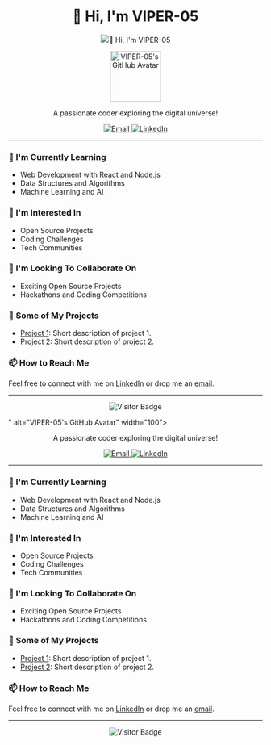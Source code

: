  <h1 align="center">👋 Hi, I'm VIPER-05</h1>

<p align="center">
  <img src=" <h1 align="center">👋 Hi, I'm VIPER-05</h1>

<p align="center">
  <img src="https://media.licdn.com/dms/image/D4D03AQG8sdkegl_v1g/profile-displayphoto-shrink_800_800/0/1696894899781?e=1702512000&v=beta&t=YD47iGtnIjbEzax2Q_kcuM_CYr_vCRikmt2s9_SP6RU " alt="VIPER-05's GitHub Avatar" width="100">
</p>

<p align="center">A passionate coder exploring the digital universe!</p>

<p align="center">
  <a href="mailto:your.email@example.com">
    <img alt="Email" src="https://img.shields.io/badge/Email-Your%20Email%20Here-blue?style=flat-square&logo=gmail">
  </a>
  <a href="https://linkedin.com/in/your-linkedin-profile">
    <img alt="LinkedIn" src="https://img.shields.io/badge/LinkedIn-Your%20LinkedIn-blue?style=flat-square&logo=linkedin">
  </a>
</p>

---

### 🌱 I'm Currently Learning

- Web Development with React and Node.js
- Data Structures and Algorithms
- Machine Learning and AI

### 👀 I'm Interested In

- Open Source Projects
- Coding Challenges
- Tech Communities

### 💞️ I'm Looking To Collaborate On

- Exciting Open Source Projects
- Hackathons and Coding Competitions

### 🚀 Some of My Projects

- [Project 1](https://github.com/your/project1): Short description of project 1.
- [Project 2](https://github.com/your/project2): Short description of project 2.

### 📫 How to Reach Me

Feel free to connect with me on [LinkedIn](https://linkedin.com/in/your-linkedin-profile) or drop me an [email](mailto:your.email@example.com).

---

<p align="center">
  <img src="https://visitor-badge.glitch.me/badge?page_id=VIPER-05.VIPER-05" alt="Visitor Badge">
</p>
" alt="VIPER-05's GitHub Avatar" width="100">
</p>

<p align="center">A passionate coder exploring the digital universe!</p>

<p align="center">
  <a href="mailto:your.email@example.com">
    <img alt="Email" src="https://img.shields.io/badge/Email-Your%20Email%20Here-blue?style=flat-square&logo=gmail">
  </a>
  <a href="https://linkedin.com/in/your-linkedin-profile">
    <img alt="LinkedIn" src="https://img.shields.io/badge/LinkedIn-Your%20LinkedIn-blue?style=flat-square&logo=linkedin">
  </a>
</p>

---

### 🌱 I'm Currently Learning

- Web Development with React and Node.js
- Data Structures and Algorithms
- Machine Learning and AI

### 👀 I'm Interested In

- Open Source Projects
- Coding Challenges
- Tech Communities

### 💞️ I'm Looking To Collaborate On

- Exciting Open Source Projects
- Hackathons and Coding Competitions

### 🚀 Some of My Projects

- [Project 1](https://github.com/your/project1): Short description of project 1.
- [Project 2](https://github.com/your/project2): Short description of project 2.

### 📫 How to Reach Me

Feel free to connect with me on [LinkedIn](https://linkedin.com/in/your-linkedin-profile) or drop me an [email](mailto:your.email@example.com).

---

<p align="center">
  <img src="https://visitor-badge.glitch.me/badge?page_id=VIPER-05.VIPER-05" alt="Visitor Badge">
</p>
